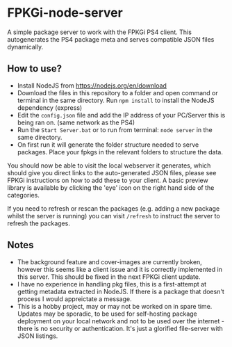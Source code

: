 # FPKGi-node-server
A simple package server to work with the FPKGi PS4 client. This autogenerates the PS4 package meta and serves compatible JSON files dynamically.

## How to use?
- Install NodeJS from https://nodejs.org/en/download
- Download the files in this repository to a folder and open command or terminal in the same directory. Run `npm install` to install the NodeJS dependency (express)
- Edit the `config.json` file and add the IP address of your PC/Server this is being ran on. (same network as the PS4)
- Run the `Start Server.bat` or to run from terminal: `node server` in the same directory.
- On first run it will generate the folder structure needed to serve packages. Place your fpkgs in the relevant folders to structure the data.

You should now be able to visit the local webserver it generates, which should give you direct links to the auto-generated JSON files, please see FPKGi instructions on how to add these to your client. A basic preview library is available by clicking the 'eye' icon on the right hand side of the categories. 

If you need to refresh or rescan the packages (e.g. adding a new package whilst the server is running) you can visit `/refresh` to instruct the server to refresh the packages. 

## Notes
- The background feature and cover-images are currently broken, however this seems like a client issue and it is correctly implemented in this server. This should be fixed in the next FPKGi client update.
- I have no experience in handling pkg files, this is a first-attempt at getting metadata extracted in NodeJS. If there is a package that doesn't process I would appreictate a message.
- This is a hobby project, may or may not be worked on in spare time. Updates may be sporadic, to be used for self-hosting package deployment on your local network and not to be used over the internet - there is no security or authentication. It's just a glorified file-server with JSON listings.
